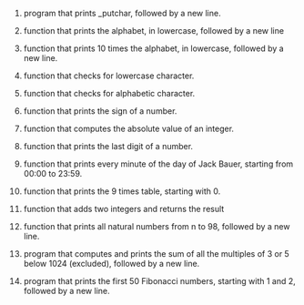 1. program that prints _putchar, followed by a new line.

2. function that prints the alphabet, in lowercase, followed by a new line

3. function that prints 10 times the alphabet, in lowercase, followed by a new line.

4. function that checks for lowercase character.

5. function that checks for alphabetic character.

6. function that prints the sign of a number.

7. function that computes the absolute value of an integer.

8. function that prints the last digit of a number.

9. function that prints every minute of the day of Jack Bauer, starting from 00:00 to 23:59.

10. function that prints the 9 times table, starting with 0.

11. function that adds two integers and returns the result

12. function that prints all natural numbers from n to 98, followed by a new line.
13.  program that computes and prints the sum of all the multiples of 3 or 5 below 1024 (excluded), followed by a new line.
14.  program that prints the first 50 Fibonacci numbers, starting with 1 and 2, followed by a new line.


